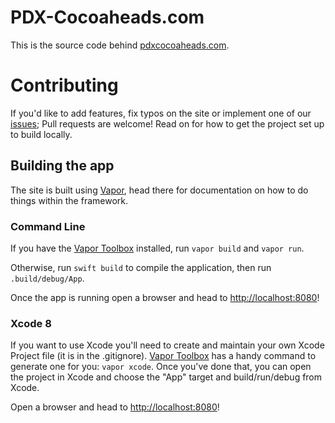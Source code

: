 # PDX-Cocoaheads.com

This is the source code behind [pdxcocoaheads.com](http://pdxcocoaheads.com).

# Contributing

If you'd like to add features, fix typos on the site or implement one of our [issues](https://github.com/pdx-cocoaheads/pdxcocoaheads.com/issues); Pull requests are welcome! Read on for how to get the project set up to build locally.

## Building the app

The site is built using [Vapor](https://github.com/qutheory/vapor), head there for documentation on how to do things within the framework.

### Command Line

If you have the [Vapor Toolbox](https://github.com/qutheory/vapor-toolbox) installed, run `vapor build` and `vapor run`.

Otherwise, run `swift build` to compile the application, then run `.build/debug/App`.

Once the app is running open a browser and head to [http://localhost:8080](http://localhost:8080)!

### Xcode 8

If you want to use Xcode you'll need to create and maintain your own Xcode Project file (it is in the .gitignore). [Vapor Toolbox](https://github.com/qutheory/vapor-toolbox) has a handy command to generate one for you: `vapor xcode`. Once you've done that, you can open the project in Xcode and choose the "App" target and build/run/debug from Xcode.

Open a browser and head to [http://localhost:8080](http://localhost:8080)!
